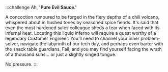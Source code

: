 :::challenge
Ah, **'Pure Evil Sauce.'**

A concoction rumoured to be forged in the fiery depths of a chili volcano, whispered about in hushed tones by seasoned spice fiends. It's said that even the most hardened sales colleague sheds a tear when faced with its infernal heat. Locating this liquid inferno will require a quest worthy of a legendary Customer Engineer. You'll need to channel your inner problem-solver, navigate the labyrinth of our tech day, and perhaps even barter with the snack table guardians. Fail, and you may find yourself facing the wrath of a thousand suns... or just a slightly singed tongue.

No pressure.
:::
